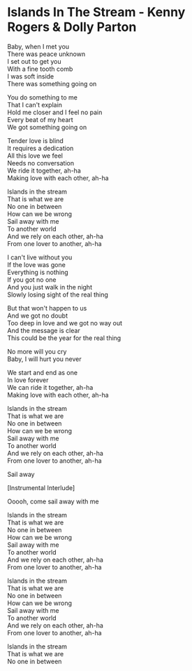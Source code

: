 # Islands In The Stream - Kenny Rogers & Dolly Parton

Baby, when I met you\
There was peace unknown\
I set out to get you\
With a fine tooth comb\
I was soft inside\
There was something going on

You do something to me\
That I can't explain\
Hold me closer and I feel no pain\
Every beat of my heart\
We got something going on

Tender love is blind\
It requires a dedication\
All this love we feel\
Needs no conversation\
We ride it together, ah-ha\
Making love with each other, ah-ha

Islands in the stream\
That is what we are\
No one in between\
How can we be wrong\
Sail away with me\
To another world\
And we rely on each other, ah-ha\
From one lover to another, ah-ha

I can't live without you\
If the love was gone\
Everything is nothing\
If you got no one\
And you just walk in the night\
Slowly losing sight of the real thing

But that won't happen to us\
And we got no doubt\
Too deep in love and we got no way out\
And the message is clear\
This could be the year for the real thing

No more will you cry\
Baby, I will hurt you never

We start and end as one\
In love forever\
We can ride it together, ah-ha\
Making love with each other, ah-ha

Islands in the stream\
That is what we are\
No one in between\
How can we be wrong\
Sail away with me\
To another world\
And we rely on each other, ah-ha\
From one lover to another, ah-ha

Sail away

[Instrumental Interlude]

Ooooh, come sail away with me

Islands in the stream\
That is what we are\
No one in between\
How can we be wrong\
Sail away with me\
To another world\
And we rely on each other, ah-ha\
From one lover to another, ah-ha

Islands in the stream\
That is what we are\
No one in between\
How can we be wrong\
Sail away with me\
To another world\
And we rely on each other, ah-ha\
From one lover to another, ah-ha

Islands in the stream\
That is what we are\
No one in between
